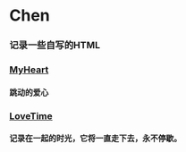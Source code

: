 # Chen
### 记录一些自写的HTML
### [MyHeart](https://chenxi-u.github.io/Chen/MyHeart/MyHeart.html)
#### 跳动的爱心
### [LoveTime](https://chenxi-u.github.io/Chen/LoveTime/Love.html)
#### 记录在一起的时光，它将一直走下去，永不停歇。
